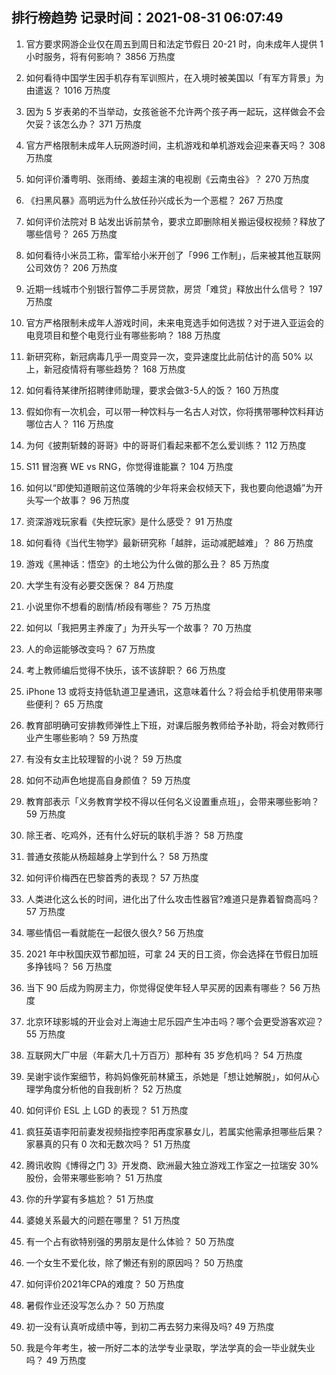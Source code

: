 
## 排行榜趋势 记录时间：2021-08-31 06:07:49
  
  1. 官方要求网游企业仅在周五到周日和法定节假日 20-21 时，向未成年人提供 1 小时服务，将有何影响？ 3856 万热度
    
  2. 如何看待中国学生因手机存有军训照片，在入境时被美国以「有军方背景」为由遣返？ 1016 万热度
    
  3. 因为 5 岁表弟的不当举动，女孩爸爸不允许两个孩子再一起玩，这样做会不会欠妥？该怎么办？ 371 万热度
    
  4. 官方严格限制未成年人玩网游时间，主机游戏和单机游戏会迎来春天吗？ 308 万热度
    
  5. 如何评价潘粤明、张雨绮、姜超主演的电视剧《云南虫谷》？ 270 万热度
    
  6. 《扫黑风暴》高明远为什么放任孙兴成长为一个恶棍？ 267 万热度
    
  7. 如何评价法院对 B 站发出诉前禁令，要求立即删除相关搬运侵权视频？释放了哪些信号？ 265 万热度
    
  8. 如何看待小米员工称，雷军给小米开创了「996 工作制」，后来被其他互联网公司效仿？ 206 万热度
    
  9. 近期一线城市个别银行暂停二手房贷款，房贷「难贷」释放出什么信号？ 197 万热度
    
  10. 官方严格限制未成年人游戏时间，未来电竞选手如何选拔？对于进入亚运会的电竞项目和整个电竞行业有哪些影响？ 188 万热度
    
  11. 新研究称，新冠病毒几乎一周变异一次，变异速度比此前估计的高 50% 以上，新冠疫情将有哪些趋势？ 168 万热度
    
  12. 如何看待某律所招聘律师助理，要求会做3-5人的饭？ 160 万热度
    
  13. 假如你有一次机会，可以带一种饮料与一名古人对饮，你将携带哪种饮料拜访哪位古人？ 116 万热度
    
  14. 为何《披荆斩棘的哥哥》中的哥哥们看起来都不怎么爱训练？ 112 万热度
    
  15. S11 冒泡赛 WE vs RNG，你觉得谁能赢？ 104 万热度
    
  16. 如何以“即使知道眼前这位落魄的少年将来会权倾天下，我也要向他退婚”为开头写一个故事？ 96 万热度
    
  17. 资深游戏玩家看《失控玩家》是什么感受？ 91 万热度
    
  18. 如何看待《当代生物学》最新研究称「越胖，运动减肥越难」？ 86 万热度
    
  19. 游戏《黑神话：悟空》的土地公为什么做的那么丑？ 85 万热度
    
  20. 大学生有没有必要交医保？ 84 万热度
    
  21. 小说里你不想看的剧情/桥段有哪些？ 75 万热度
    
  22. 如何以「我把男主养废了」为开头写一个故事？ 70 万热度
    
  23. 人的命运能够改变吗？ 67 万热度
    
  24. 考上教师编后觉得不快乐，该不该辞职？ 66 万热度
    
  25. iPhone 13 或将支持低轨道卫星通讯，这意味着什么？将会给手机使用带来哪些便利？ 65 万热度
    
  26. 教育部明确可安排教师弹性上下班，对课后服务教师给予补助，将会对教师行业产生哪些影响？ 59 万热度
    
  27. 有没有女主比较理智的小说？ 59 万热度
    
  28. 如何不动声色地提高自身颜值？ 59 万热度
    
  29. 教育部表示「义务教育学校不得以任何名义设置重点班」，会带来哪些影响？ 59 万热度
    
  30. 除王者、吃鸡外，还有什么好玩的联机手游？ 58 万热度
    
  31. 普通女孩能从杨超越身上学到什么？ 58 万热度
    
  32. 如何评价梅西在巴黎首秀的表现？ 57 万热度
    
  33. 人类进化这么长的时间，进化出了什么攻击性器官?难道只是靠着智商高吗？ 57 万热度
    
  34. 哪些情侣一看就能在一起很久很久? 56 万热度
    
  35. 2021 年中秋国庆双节都加班，可拿 24 天的日工资，你会选择在节假日加班多挣钱吗？ 56 万热度
    
  36. 当下 90 后成为购房主力，你觉得促使年轻人早买房的因素有哪些？ 56 万热度
    
  37. 北京环球影城的开业会对上海迪士尼乐园产生冲击吗？哪个会更受游客欢迎？ 55 万热度
    
  38. 互联网大厂中层（年薪大几十万百万）那种有 35 岁危机吗？ 54 万热度
    
  39. 吴谢宇谈作案细节，称妈妈像死前林黛玉，杀她是「想让她解脱」，如何从心理学角度分析他的自我剖析？ 52 万热度
    
  40. 如何评价 ESL 上 LGD 的表现？ 51 万热度
    
  41. 疯狂英语李阳前妻发视频指控李阳再度家暴女儿，若属实他需承担哪些后果？家暴真的只有 0 次和无数次吗？ 51 万热度
    
  42. 腾讯收购《博得之门 3》开发商、欧洲最大独立游戏工作室之一拉瑞安 30% 股份，会带来哪些影响？ 51 万热度
    
  43. 你的升学宴有多尴尬？ 51 万热度
    
  44. 婆媳关系最大的问题在哪里？ 51 万热度
    
  45. 有一个占有欲特别强的男朋友是什么体验？ 50 万热度
    
  46. 一个女生不爱化妆，除了懒还有别的原因吗？ 50 万热度
    
  47. 如何评价2021年CPA的难度？ 50 万热度
    
  48. 暑假作业还没写怎么办？ 50 万热度
    
  49. 初一没有认真听成绩中等，到初二再去努力来得及吗? 49 万热度
    
  50. 我是今年考生，被一所好二本的法学专业录取，学法学真的会一毕业就失业吗？ 49 万热度
    